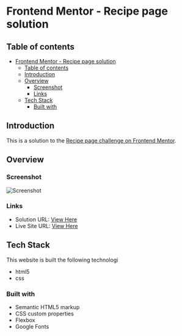 # Frontend Mentor - Recipe page solution

## Table of contents

- [Frontend Mentor - Recipe page solution](#frontend-mentor---recipe-page-solution)
  - [Table of contents](#table-of-contents)
  - [Introduction](#introduction)
  - [Overview](#overview)
    - [Screenshot](#screenshot)
    - [Links](#links)
  - [Tech Stack](#tech-stack)
    - [Built with](#built-with)

## Introduction

This is a solution to the [Recipe page challenge on Frontend Mentor](https://www.frontendmentor.io/challenges/recipe-page-KiTsR8QQKm).

## Overview

### Screenshot

![Screenshot](./screenshot.jpg)

### Links

- Solution URL: [View Here](https://your-solution-url.com)
- Live Site URL: [View Here](https://your-live-site-url.com)

## Tech Stack

This website is built the following technologi

- html5
- css

### Built with

- Semantic HTML5 markup
- CSS custom properties
- Flexbox
- Google Fonts
